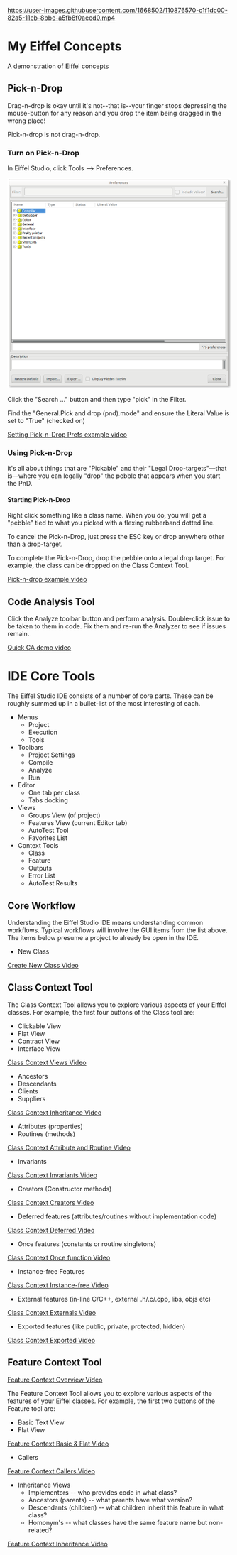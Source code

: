 
https://user-images.githubusercontent.com/1668502/110876570-c1f1dc00-82a5-11eb-8bbe-a5fb8f0aeed0.mp4

# My Eiffel Concepts
A demonstration of Eiffel concepts

## Pick-n-Drop
Drag-n-drop is okay until it's not--that is--your finger stops depressing the mouse-button for any reason and you drop the item being dragged in the wrong place!

Pick-n-drop is not drag-n-drop.

### Turn on Pick-n-Drop
In Eiffel Studio, click Tools --> Preferences.

![Preferences](/docs/tools_prefs.png)

Click the "Search ..." button and then type "pick" in the Filter.

Find the "General.Pick and drop (pnd).mode" and ensure the Literal Value is set to "True" (checked on)

[Setting Pick-n-Drop Prefs example video](https://player.vimeo.com/video/522518751)

### Using Pick-n-Drop
it's all about things that are "Pickable" and their "Legal Drop-targets"—that is—where you can legally "drop" the pebble that appears when you start the PnD.

#### Starting Pick-n-Drop
Right click something like a class name. When you do, you will get a "pebble" tied to what you picked with a flexing rubberband dotted line.

To cancel the Pick-n-Drop, just press the ESC key or drop anywhere other than a drop-target.

To complete the Pick-n-Drop, drop the pebble onto a legal drop target. For example, the class can be dropped on the Class Context Tool.

[Pick-n-drop example video ](https://player.vimeo.com/video/522514198)

## Code Analysis Tool
Click the Analyze toolbar button and perform analysis. Double-click issue to be taken to them in code. Fix them and re-run the Analyzer to see if issues remain.

[Quick CA demo video](https://player.vimeo.com/video/522525817)


# IDE Core Tools
The Eiffel Studio IDE consists of a number of core parts. These can be roughly summed up in a bullet-list of the most interesting of each.

* Menus
	* Project
	* Execution
	* Tools
* Toolbars
	* Project Settings
	* Compile
	* Analyze
	* Run
* Editor
	* One tab per class
	* Tabs docking
* Views
	* Groups View (of project)
	* Features View (current Editor tab)
	* AutoTest Tool
	* Favorites List
* Context Tools
	* Class
	* Feature
	* Outputs
	* Error List
	* AutoTest Results

## Core Workflow
Understanding the Eiffel Studio IDE means understanding common workflows. Typical workflows will involve the GUI items from the list above. The items below presume a project to already be open in the IDE.

* New Class

[Create New Class Video](https://player.vimeo.com/video/522952985)

## Class Context Tool
The Class Context Tool allows you to explore various aspects of your Eiffel classes. For example, the first four buttons of the Class tool are:

* Clickable View
* Flat View
* Contract View
* Interface View

[Class Context Views Video](https://player.vimeo.com/video/522785011)

* Ancestors
* Descendants
* Clients
* Suppliers

[Class Context Inheritance Video](https://player.vimeo.com/video/522793269)

* Attributes (properties)
* Routines (methods)

[Class Context Attribute and Routine Video](https://player.vimeo.com/video/522798002)

* Invariants

[Class Context Invariants Video](https://player.vimeo.com/video/522812608)

* Creators (Constructor methods)

[Class Context Creators Video](https://player.vimeo.com/video/522815495)

* Deferred features (attributes/routines without implementation code)

[Class Context Deferred Video](https://player.vimeo.com/video/522819542)

* Once features (constants or routine singletons)

[Class Context Once function Video](https://player.vimeo.com/video/522824157)

* Instance-free Features

[Class Context Instance-free Video](https://player.vimeo.com/video/522896219)

* External features (in-line C/C++, external .h/.c/.cpp, libs, objs etc)

[Class Context Externals Video](https://player.vimeo.com/video/522902554)

* Exported features (like public, private, protected, hidden)

[Class Context Exported Video](https://player.vimeo.com/video/523142196)

## Feature Context Tool

[Feature Context Overview Video](https://player.vimeo.com/video/523162219)

The Feature Context Tool allows you to explore various aspects of the features of your Eiffel classes. For example, the first two buttons of the Feature tool are:

* Basic Text View
* Flat View

[Feature Context Basic & Flat Video](https://player.vimeo.com/video/523154438)

* Callers

[Feature Context Callers Video](https://player.vimeo.com/video/523156758)

* Inheritance Views
	* Implementors -- who provides code in what class?
	* Ancestors (parents) -- what parents have what version?
	* Descendants (children) -- what children inherit this feature in what class?
	* Homonym's -- what classes have the same feature name but non-related?

[Feature Context Inheritance Video](https://player.vimeo.com/video/523230801)


